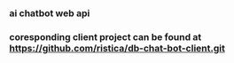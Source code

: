 ### ai chatbot web api ###
### coresponding client project can be found at https://github.com/ristica/db-chat-bot-client.git ###
